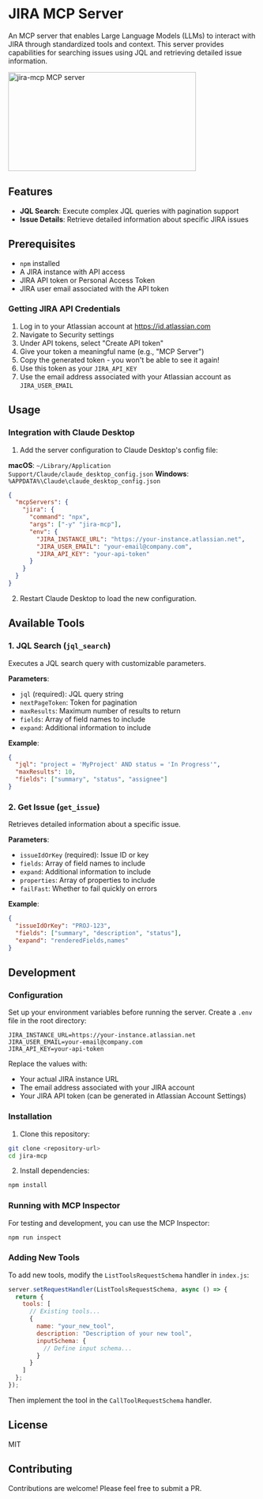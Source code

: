 # JIRA MCP Server

An MCP server that enables Large Language Models (LLMs) to interact with JIRA through standardized tools and context. This server provides capabilities for searching issues using JQL and retrieving detailed issue information.

<a href="https://glama.ai/mcp/servers/4e3sqj7af1"><img width="380" height="200" src="https://glama.ai/mcp/servers/4e3sqj7af1/badge" alt="jira-mcp MCP server" /></a>

## Features

- **JQL Search**: Execute complex JQL queries with pagination support
- **Issue Details**: Retrieve detailed information about specific JIRA issues

## Prerequisites

- `npm` installed
- A JIRA instance with API access
- JIRA API token or Personal Access Token
- JIRA user email associated with the API token

### Getting JIRA API Credentials

1. Log in to your Atlassian account at https://id.atlassian.com
2. Navigate to Security settings
3. Under API tokens, select "Create API token"
4. Give your token a meaningful name (e.g., "MCP Server")
5. Copy the generated token - you won't be able to see it again!
6. Use this token as your `JIRA_API_KEY`
7. Use the email address associated with your Atlassian account as `JIRA_USER_EMAIL`

## Usage

### Integration with Claude Desktop

1. Add the server configuration to Claude Desktop's config file:

**macOS**: `~/Library/Application Support/Claude/claude_desktop_config.json`
**Windows**: `%APPDATA%\Claude\claude_desktop_config.json`

```json
{
  "mcpServers": {
    "jira": {
      "command": "npx",
      "args": ["-y" "jira-mcp"],
      "env": {
        "JIRA_INSTANCE_URL": "https://your-instance.atlassian.net",
        "JIRA_USER_EMAIL": "your-email@company.com",
        "JIRA_API_KEY": "your-api-token"
      }
    }
  }
}
```

2. Restart Claude Desktop to load the new configuration.

## Available Tools

### 1. JQL Search (`jql_search`)

Executes a JQL search query with customizable parameters.

**Parameters**:
- `jql` (required): JQL query string
- `nextPageToken`: Token for pagination
- `maxResults`: Maximum number of results to return
- `fields`: Array of field names to include
- `expand`: Additional information to include

**Example**:
```json
{
  "jql": "project = 'MyProject' AND status = 'In Progress'",
  "maxResults": 10,
  "fields": ["summary", "status", "assignee"]
}
```

### 2. Get Issue (`get_issue`)

Retrieves detailed information about a specific issue.

**Parameters**:
- `issueIdOrKey` (required): Issue ID or key
- `fields`: Array of field names to include
- `expand`: Additional information to include
- `properties`: Array of properties to include
- `failFast`: Whether to fail quickly on errors

**Example**:
```json
{
  "issueIdOrKey": "PROJ-123",
  "fields": ["summary", "description", "status"],
  "expand": "renderedFields,names"
}
```

## Development

### Configuration

Set up your environment variables before running the server. Create a `.env` file in the root directory:

```env
JIRA_INSTANCE_URL=https://your-instance.atlassian.net
JIRA_USER_EMAIL=your-email@company.com
JIRA_API_KEY=your-api-token
```

Replace the values with:
- Your actual JIRA instance URL
- The email address associated with your JIRA account
- Your JIRA API token (can be generated in Atlassian Account Settings)

### Installation

1. Clone this repository:
```bash
git clone <repository-url>
cd jira-mcp
```

2. Install dependencies:
```bash
npm install
```

### Running with MCP Inspector

For testing and development, you can use the MCP Inspector:

```bash
npm run inspect
```

### Adding New Tools

To add new tools, modify the `ListToolsRequestSchema` handler in `index.js`:

```javascript
server.setRequestHandler(ListToolsRequestSchema, async () => {
  return {
    tools: [
      // Existing tools...
      {
        name: "your_new_tool",
        description: "Description of your new tool",
        inputSchema: {
          // Define input schema...
        }
      }
    ]
  };
});
```

Then implement the tool in the `CallToolRequestSchema` handler.

## License

MIT

## Contributing

Contributions are welcome! Please feel free to submit a PR.
